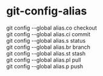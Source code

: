 # git-config-alias

git config --global alias.co checkout\
git config --global alias.ci commit\
git config --global alias.s status\
git config --global alias.br branch\
git config --global alias.st stash\
git config --global alias.pl pull\
git config --global alias.p push
